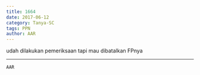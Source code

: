 ```yaml
---
title: 1664
date: 2017-06-12
category: Tanya-SC
tags: PPN
author: AAR
---
```


udah dilakukan pemeriksaan tapi mau dibatalkan FPnya

---



`AAR`

